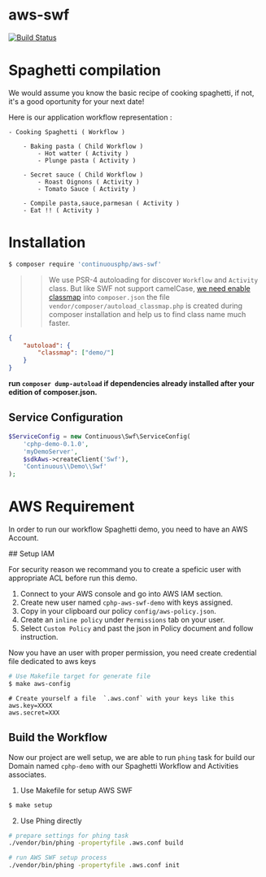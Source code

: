 # aws-swf

[![Build Status](https://status.continuousphp.com/git-hub/continuousphp/aws-swf?token=7c1624c0-f2da-4c3e-aad5-d032e20c28c3&branch=master)](https://continuousphp.com/git-hub/continuousphp/aws-swf)

# Spaghetti compilation

We would assume you know the basic recipe of cooking spaghetti, if not, it's a good oportunity for your next date!

Here is our application workflow representation :

```
- Cooking Spaghetti ( Workflow )

    - Baking pasta ( Child Workflow )
        - Hot watter ( Activity )
        - Plunge pasta ( Activity )

    - Secret sauce ( Child Workflow )
        - Roast Oignons ( Activity )
        - Tomato Sauce ( Activity )

    - Compile pasta,sauce,parmesan ( Activity )
    - Eat !! ( Activity )
```

# Installation

```bash
$ composer require 'continuousphp/aws-swf'
```

>> We use PSR-4 autoloading for discover `Workflow` and `Activity` class.
>> But like SWF not support camelCase, [we need enable classmap](https://getcomposer.org/doc/04-schema.md#classmap) into `composer.json`
>> the file `vendor/composer/autoload_classmap.php` is created during composer installation and help us to find class name much faster.

```json
{
    "autoload": {
        "classmap": ["demo/"]
    }
}
```

**run `composer dump-autoload` if dependencies already installed after your edition of composer.json.**

## Service Configuration

```php
$ServiceConfig = new Continuous\Swf\ServiceConfig(
    'cphp-demo-0.1.0',
    'myDemoServer',
    $sdkAws->createClient('Swf'),
    'Continuous\\Demo\\Swf'
);
```


# AWS Requirement

In order to run our workflow Spaghetti demo, you need to have an AWS Account.

## Setup IAM

For security reason we recommand you to create a speficic user with appropriate ACL before run this demo.

 1. Connect to your AWS console and go into AWS IAM section.
 2. Create new user named `cphp-aws-swf-demo` with keys assigned.
 2. Copy in your clipboard our policy `config/aws-policy.json`.
 3. Create an `inline policy` under `Permissions` tab on your user.
 4. Select `Custom Policy` and past the json in Policy document and follow instruction.

Now you have an user with proper permission, you need create credential file dedicated to aws keys

```bash
# Use Makefile target for generate file
$ make aws-config
```

```
# Create yourself a file  `.aws.conf` with your keys like this
aws.key=XXXX
aws.secret=XXX
```

## Build the Workflow

Now our project are well setup, we are able to run `phing` task for build
our Domain named `cphp-demo` with our Spaghetti Workflow and Activities associates.

1. Use Makefile for setup AWS SWF

```bash
$ make setup
```

2. Use Phing directly

```bash
# prepare settings for phing task
./vendor/bin/phing -propertyfile .aws.conf build

# run AWS SWF setup process
./vendor/bin/phing -propertyfile .aws.conf init
```

